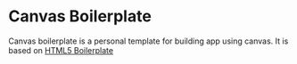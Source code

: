 # Canvas Boilerplate

Canvas boilerplate is a personal template for building app using canvas.
It is based on [HTML5 Boilerplate](http://html5boilerplate.com)


